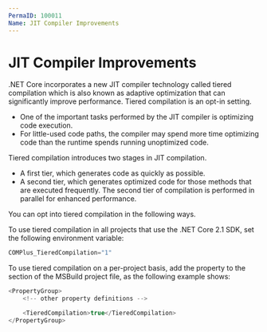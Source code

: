 ```yaml
---
PermaID: 100011
Name: JIT Compiler Improvements
---
```


# JIT Compiler Improvements

.NET Core incorporates a new JIT compiler technology called tiered compilation which is also known as adaptive optimization that can significantly improve performance. Tiered compilation is an opt-in setting.

 - One of the important tasks performed by the JIT compiler is optimizing code execution. 
 - For little-used code paths, the compiler may spend more time optimizing code than the runtime spends running unoptimized code. 
 
Tiered compilation introduces two stages in JIT compilation.

 - A first tier, which generates code as quickly as possible.
 - A second tier, which generates optimized code for those methods that are executed frequently. The second tier of compilation is performed in parallel for enhanced performance.

You can opt into tiered compilation in the following ways.

To use tiered compilation in all projects that use the .NET Core 2.1 SDK, set the following environment variable:

```csharp
COMPlus_TieredCompilation="1"
```

To use tiered compilation on a per-project basis, add the <TieredCompilation> property to the <PropertyGroup> section of the MSBuild project file, as the following example shows:

```csharp
<PropertyGroup>
    <!-- other property definitions -->

    <TieredCompilation>true</TieredCompilation>
</PropertyGroup>
```